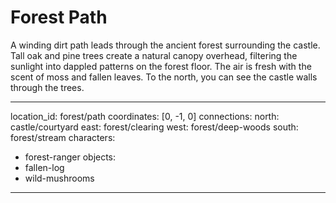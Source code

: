 # Forest Path

A winding dirt path leads through the ancient forest surrounding the castle. Tall oak and pine trees create a natural canopy overhead, filtering the sunlight into dappled patterns on the forest floor. The air is fresh with the scent of moss and fallen leaves. To the north, you can see the castle walls through the trees.

---
location_id: forest/path
coordinates: [0, -1, 0]
connections:
  north: castle/courtyard
  east: forest/clearing
  west: forest/deep-woods
  south: forest/stream
characters:
  - forest-ranger
objects:
  - fallen-log
  - wild-mushrooms
---